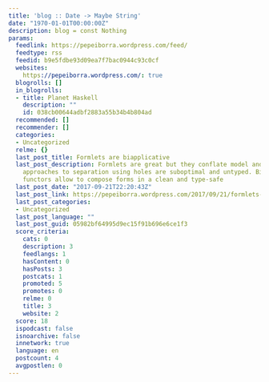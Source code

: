 ```yaml
---
title: 'blog :: Date -> Maybe String'
date: "1970-01-01T00:00:00Z"
description: blog = const Nothing
params:
  feedlink: https://pepeiborra.wordpress.com/feed/
  feedtype: rss
  feedid: b9e5fdbe93d09ea7f7bac0944c93c0cf
  websites:
    https://pepeiborra.wordpress.com/: true
  blogrolls: []
  in_blogrolls:
  - title: Planet Haskell
    description: ""
    id: 038cb00644adbf2883a55b34b4b804ad
  recommended: []
  recommender: []
  categories:
  - Uncategorized
  relme: {}
  last_post_title: Formlets are biapplicative
  last_post_description: Formlets are great but they conflate model and view. Existing
    approaches to separation using holes are suboptimal and untyped. Biapplicative
    functors allow to compose forms in a clean and type-safe
  last_post_date: "2017-09-21T22:20:43Z"
  last_post_link: https://pepeiborra.wordpress.com/2017/09/21/formlets-are-biapplicative/
  last_post_categories:
  - Uncategorized
  last_post_language: ""
  last_post_guid: 05982bf64995d9ec15f91b696e6ce1f3
  score_criteria:
    cats: 0
    description: 3
    feedlangs: 1
    hasContent: 0
    hasPosts: 3
    postcats: 1
    promoted: 5
    promotes: 0
    relme: 0
    title: 3
    website: 2
  score: 18
  ispodcast: false
  isnoarchive: false
  innetwork: true
  language: en
  postcount: 4
  avgpostlen: 0
---
```

